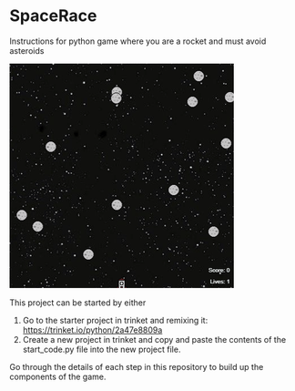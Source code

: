 # SpaceRace
Instructions for python game where you are a rocket and must avoid asteroids

![](demo.gif)

This project can be started by either

1. Go to the starter project in trinket and remixing it: https://trinket.io/python/2a47e8809a
2. Create a new project in trinket and copy and paste the contents of the start_code.py file into the new project file.

Go through the details of each step in this repository to build up the components of the game.
